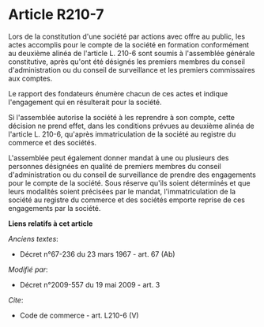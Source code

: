 # Article R210-7

Lors de la constitution d'une société par actions avec offre au public, les actes accomplis pour le compte de la société en
formation conformément au deuxième alinéa de l'article L. 210-6 sont soumis à l'assemblée générale constitutive, après qu'ont
été désignés les premiers membres du conseil d'administration ou du conseil de surveillance et les premiers commissaires aux
comptes. 

Le rapport des fondateurs énumère chacun de ces actes et indique l'engagement qui en résulterait pour la société. 

Si l'assemblée autorise la société à les reprendre à son compte, cette décision ne prend effet, dans les conditions prévues
au deuxième alinéa de l'article L. 210-6, qu'après immatriculation de la société au registre du commerce et des sociétés. 

L'assemblée peut également donner mandat à une ou plusieurs des personnes désignées en qualité de premiers membres du conseil
d'administration ou du conseil de surveillance de prendre des engagements pour le compte de la société. Sous réserve qu'ils
soient déterminés et que leurs modalités soient précisées par le mandat, l'immatriculation de la société au registre du
commerce et des sociétés emporte reprise de ces engagements par la société.

**Liens relatifs à cet article**

_Anciens textes_:

  - Décret n°67-236 du 23 mars 1967 - art. 67 (Ab)

_Modifié par_:

  - Décret n°2009-557 du 19 mai 2009 - art. 3

_Cite_:

  - Code de commerce - art. L210-6 (V)
